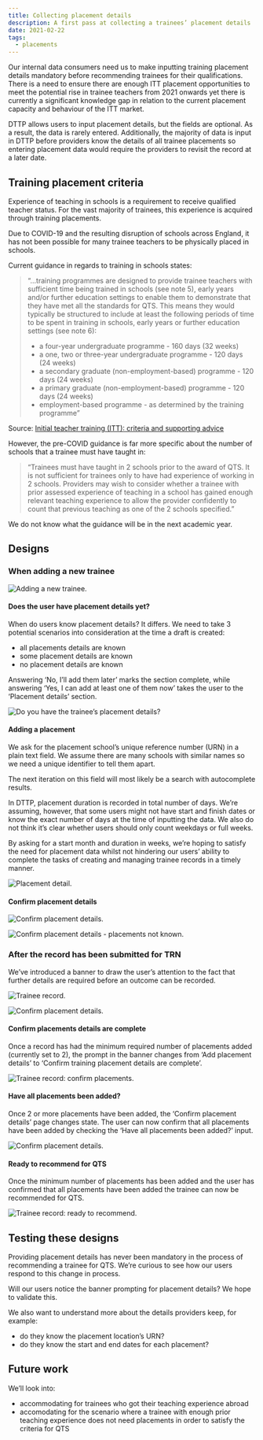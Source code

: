 ```yaml
---
title: Collecting placement details
description: A first pass at collecting a trainees’ placement details
date: 2021-02-22
tags:
  - placements
---
```


Our internal data consumers need us to make inputting training placement details mandatory before recommending trainees for their qualifications. There is a need to ensure there are enough ITT placement opportunities to meet the potential rise in trainee teachers from 2021 onwards yet there is currently a significant knowledge gap in relation to the current placement capacity and behaviour of the ITT market.

DTTP allows users to input placement details, but the fields are optional. As a result, the data is rarely entered. Additionally, the majority of data is input in DTTP before providers know the details of all trainee placements so entering placement data would require the providers to revisit the record at a later date.

## Training placement criteria

Experience of teaching in schools is a requirement to receive qualified teacher status. For the vast majority of trainees, this experience is acquired through training placements.

Due to COVID-19 and the resulting disruption of schools across England, it has not been possible for many trainee teachers to be physically placed in schools.

Current guidance in regards to training in schools states:

>“…training programmes are designed to provide trainee teachers with sufficient time being trained in schools (see note 5), early years and/or further education settings to enable them to demonstrate that they have met all the standards for QTS. This means they would typically be structured to include at least the following periods of time to be spent in training in schools, early years or further education settings (see note 6):
>
>- a four-year undergraduate programme - 160 days (32 weeks)
>- a one, two or three-year undergraduate programme - 120 days (24 weeks)
>- a secondary graduate (non-employment-based) programme - 120 days (24 weeks)
>- a primary graduate (non-employment-based) programme - 120 days (24 weeks)
>- employment-based programme - as determined by the training programme”

Source: [Initial teacher training (ITT): criteria and supporting advice](https://www.gov.uk/government/publications/initial-teacher-training-criteria/initial-teacher-training-itt-criteria-and-supporting-advice#c23-training-in-schools)

However, the pre-COVID guidance is far more specific about the number of schools that a trainee must have taught in:

>“Trainees must have taught in 2 schools prior to the award of QTS. It is not sufficient for trainees only to have had experience of working in 2 schools. Providers may wish to consider whether a trainee with prior assessed experience of teaching in a school has gained enough relevant teaching experience to allow the provider confidently to count that previous teaching as one of the 2 schools specified.”

We do not know what the guidance will be in the next academic year.

## Designs

### When adding a new trainee

![Adding a new trainee.](adding-a-new-trainee.png "‘Placement details’ has been added to the ‘About their Training’ section on the draft overview screen for all routes except assessment only.")

#### Does the user have placement details yet?

When do users know placement details? It differs. We need to take 3 potential scenarios into consideration at the time a draft is created:

- all placements details are known
- some placement details are known
- no placement details are known

Answering ‘No, I’ll add them later’ marks the section complete, while answering ‘Yes, I can add at least one of them now’ takes the user to the ‘Placement details’ section.

![Do you have the trainee’s placement details?](does-the-user-have-placement-details-yet.png)

#### Adding a placement

We ask for the placement school’s unique reference number (URN) in a plain text field. We assume there are many schools with similar names so we need a unique identifier to tell them apart.

The next iteration on this field will most likely be a search with autocomplete results.

In DTTP, placement duration is recorded in total number of days. We’re assuming, however, that some users might not have start and finish dates or know the exact number of days at the time of inputting the data. We also do not think it’s clear whether users should only count weekdays or full weeks.

By asking for a start month and duration in weeks, we’re hoping to satisfy the need for placement data whilst not hindering our users’ ability to complete the tasks of creating and managing trainee records in a timely manner.

![Placement detail.](placement-details.png "Users need to confirm they have completed adding all known placement details at the time of editing this draft.")

#### Confirm placement details

![Confirm placement details.](confirm-placement-details.png "Users need to confirm they have completed adding all known placement details at the time of editing this draft.")

![Confirm placement details - placements not known.](confirm-placement-details-not-known.png "An alternative summary card on the ‘Confirm placement details’ page is displayed if the user has answered ‘No, I’ll add them later’.")

### After the record has been submitted for TRN

We’ve introduced a banner to draw the user’s attention to the fact that further details are required before an outcome can be recorded.

![Trainee record.](trainee-record.png "This record requires additional details before an outcome can be recorded")

![Confirm placement details.](confirm-placements-on-record.png "The ‘Confirm placement details’ page when only one placement has been recorded.")

#### Confirm placements details are complete

Once a record has had the minimum required number of placements added (currently set to 2), the prompt in the banner changes from ‘Add placement details’ to ‘Confirm training placement details are complete’.

![Trainee record: confirm placements.](confirm-placements-on-record.png "Trainee record: confirm placements")

#### Have all placements been added?

Once 2 or more placements have been added, the ‘Confirm placement details’ page changes state. The user can now confirm that all placements have been added by checking the ‘Have all placements been added?’ input.

![Confirm placement details.](confirm-placement-details-minimum-added.png)

#### Ready to recommend for QTS

Once the minimum number of placements has been added and the user has confirmed that all placements have been added the trainee can now be recommended for QTS.

![Trainee record: ready to recommend.](trainee-record-ready-to-recommend.png)

## Testing these designs

Providing placement details has never been mandatory in the process of recommending a trainee for QTS. We’re curious to see how our users respond to this change in process.

Will our users notice the banner prompting for placement details? We hope to validate this.

We also want to understand more about the details providers keep, for example:

- do they know the placement location’s URN?
- do they know the start and end dates for each placement?

## Future work

We’ll look into:

- accommodating for trainees who got their teaching experience abroad
- accomodating for the scenario where a trainee with enough prior teaching experience does not need placements in order to satisfy the criteria for QTS
